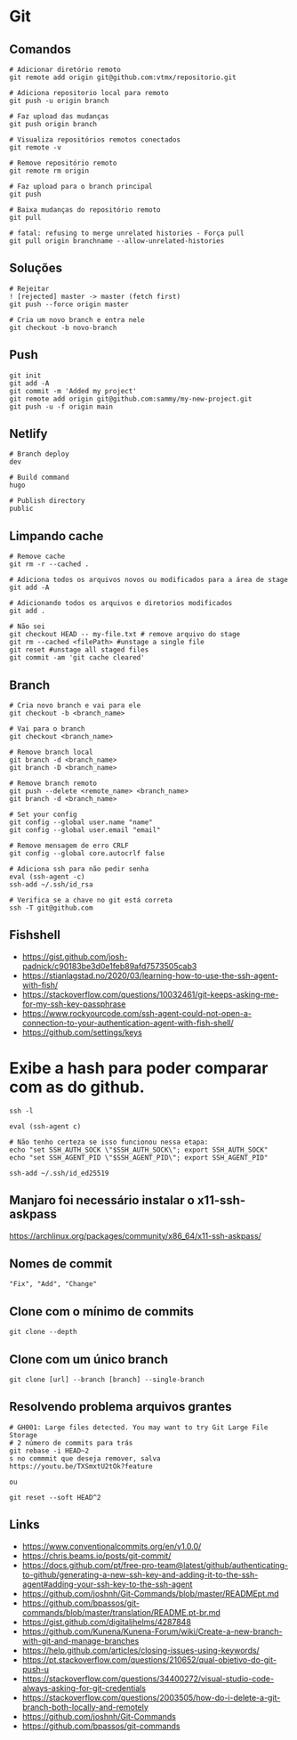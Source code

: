 # Git

## Comandos
```
# Adicionar diretório remoto
git remote add origin git@github.com:vtmx/repositorio.git

# Adiciona repositorio local para remoto
git push -u origin branch

# Faz upload das mudanças
git push origin branch

# Visualiza repositórios remotos conectados
git remote -v

# Remove repositório remoto
git remote rm origin

# Faz upload para o branch principal
git push

# Baixa mudanças do repositório remoto
git pull

# fatal: refusing to merge unrelated histories - Força pull
git pull origin branchname --allow-unrelated-histories
```

## Soluções
```
# Rejeitar
! [rejected] master -> master (fetch first)
git push --force origin master

# Cria um novo branch e entra nele
git checkout -b novo-branch
```

## Push
```
git init
git add -A
git commit -m 'Added my project'
git remote add origin git@github.com:sammy/my-new-project.git
git push -u -f origin main
```

## Netlify
```
# Branch deploy
dev

# Build command
hugo

# Publish directory
public
```

## Limpando cache
```
# Remove cache
git rm -r --cached .

# Adiciona todos os arquivos novos ou modificados para a área de stage
git add -A

# Adicionando todos os arquivos e diretorios modificados
git add .

# Não sei
git checkout HEAD -- my-file.txt # remove arquivo do stage
git rm --cached <filePath> #unstage a single file
git reset #unstage all staged files
git commit -am 'git cache cleared'
```

## Branch
```
# Cria novo branch e vai para ele
git checkout -b <branch_name>

# Vai para o branch
git checkout <branch_name>

# Remove branch local
git branch -d <branch_name>
git branch -D <branch_name>

# Remove branch remoto
git push --delete <remote_name> <branch_name>
git branch -d <branch_name>

# Set your config
git config --global user.name "name"
git config --global user.email "email"

# Remove mensagem de erro CRLF
git config --global core.autocrlf false

# Adiciona ssh para não pedir senha
eval (ssh-agent -c)
ssh-add ~/.ssh/id_rsa

# Verifica se a chave no git está correta
ssh -T git@github.com
```

## Fishshell
- https://gist.github.com/josh-padnick/c90183be3d0e1feb89afd7573505cab3
- https://stianlagstad.no/2020/03/learning-how-to-use-the-ssh-agent-with-fish/
- https://stackoverflow.com/questions/10032461/git-keeps-asking-me-for-my-ssh-key-passphrase
- https://www.rockyourcode.com/ssh-agent-could-not-open-a-connection-to-your-authentication-agent-with-fish-shell/
- https://github.com/settings/keys


# Exibe a hash para poder comparar com as do github.
```
ssh -l

eval (ssh-agent c)

# Não tenho certeza se isso funcionou nessa etapa:
echo "set SSH_AUTH_SOCK \"$SSH_AUTH_SOCK\"; export SSH_AUTH_SOCK"
echo "set SSH_AGENT_PID \"$SSH_AGENT_PID\"; export SSH_AGENT_PID"

ssh-add ~/.ssh/id_ed25519
```

## Manjaro foi necessário instalar o x11-ssh-askpass
https://archlinux.org/packages/community/x86_64/x11-ssh-askpass/

## Nomes de commit
```
"Fix", "Add", "Change"
```

## Clone com o mínimo de commits
```
git clone --depth
```

## Clone com um único branch
```
git clone [url] --branch [branch] --single-branch
```

## Resolvendo problema arquivos grantes
```
# GH001: Large files detected. You may want to try Git Large File Storage
# 2 número de commits para trás
git rebase -i HEAD~2
s no commmit que deseja remover, salva
https://youtu.be/TXSmxtU2tOk?feature

ou

git reset --soft HEAD^2
```

## Links
- https://www.conventionalcommits.org/en/v1.0.0/
- https://chris.beams.io/posts/git-commit/
- https://docs.github.com/pt/free-pro-team@latest/github/authenticating-to-github/generating-a-new-ssh-key-and-adding-it-to-the-ssh-agent#adding-your-ssh-key-to-the-ssh-agent
- https://github.com/joshnh/Git-Commands/blob/master/READMEpt.md
- https://github.com/bpassos/git-commands/blob/master/translation/README.pt-br.md
- https://gist.github.com/digitaljhelms/4287848
- https://github.com/Kunena/Kunena-Forum/wiki/Create-a-new-branch-with-git-and-manage-branches
- https://help.github.com/articles/closing-issues-using-keywords/
- https://pt.stackoverflow.com/questions/210652/qual-objetivo-do-git-push-u
- https://stackoverflow.com/questions/34400272/visual-studio-code-always-asking-for-git-credentials
- https://stackoverflow.com/questions/2003505/how-do-i-delete-a-git-branch-both-locally-and-remotely
- https://github.com/joshnh/Git-Commands
- https://github.com/bpassos/git-commands
